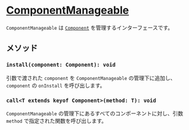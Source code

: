 # [ComponentManageable](https://github.com/qratch/qratch/blob/master/src/ComponentManager/ComponentManageable.ts)

`ComponentManageable` は [`Component`](Component.md) を管理するインターフェースです。

## メソッド

### `install(component: Component): void`

引数で渡された `component` を `ComponentManageable` の管理下に追加し、 `component` の `onInstall` を呼び出します。

### `call<T extends keyof Component>(method: T): void`

`ComponentManageable` の管理下にあるすべてのコンポーネントに対し、引数 `method` で指定された関数を呼び出します。

